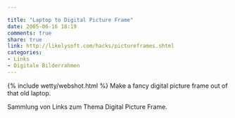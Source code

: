 ```yaml
---

title: "Laptop to Digital Picture Frame"
date: 2005-06-16 18:19
comments: true
share: true
link: http://likelysoft.com/hacks/pictureframes.shtml
categories: 
- Links
- Digitale Bilderrahmen
---
```

{% include wetty/webshot.html %} Make a fancy digital picture frame out of that old laptop.

Sammlung von Links zum Thema Digital Picture Frame.